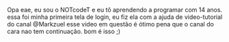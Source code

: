 Opa eae, eu sou o NOTcodeT e eu tô aprendendo a programar com 14 anos.
essa foi minha primeira tela de login, eu fiz ela com a ajuda de video-tutorial do canal @Markzuel
esse video em questão é ótimo pena que o canal do cara nao tem continuação.
bom é isso ;)

